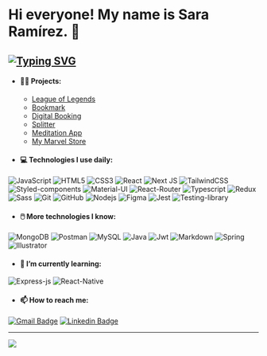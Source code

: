 <h1> Hi everyone! My name is Sara Ramírez. 👋 </h1>

[![Typing SVG](https://readme-typing-svg.herokuapp.com?font=Work+Sans&duration=3500&pause=1000&color=CBAEF2&width=435&lines=A+Frontend+Developer+and+UX%2FUI+Designer.+)](https://git.io/typing-svg)
---
- <h4> 💪🏽 Projects: </h4>

   * [League of Legends](https://github.com/ramirezandradesara/league-of-legends)
   * [Bookmark](https://github.com/ramirezandradesara/bookmark-landing-page)
   * [Digital Booking](https://github.com/ramirezandradesara/digital-booking)
   * [Splitter](https://github.com/ramirezandradesara/splitter-tip-calculator-app)
   * [Meditation App](https://github.com/ramirezandradesara/meditation-app-react)
   * [My Marvel Store](https://github.com/ramirezandradesara/ctd-esp-fe3-final)

- <h4> 💻 Technologies I use daily: </h4>
![JavaScript](https://img.shields.io/badge/JavaScript-F7DF1E?style=for-the-badge&logo=javascript&logoColor=black)
![HTML5](https://img.shields.io/badge/HTML5-E34F26?style=for-the-badge&logo=html5&logoColor=white)
![CSS3](https://img.shields.io/badge/CSS3-1572B6?style=for-the-badge&logo=css3&logoColor=white)
![React](https://img.shields.io/badge/React-20232A?style=for-the-badge&logo=react&logoColor=61DAFB)
![Next JS](https://img.shields.io/badge/Next-black?style=for-the-badge&logo=next.js&logoColor=white)
![TailwindCSS](https://img.shields.io/badge/Tailwind_CSS-38B2AC?style=for-the-badge&logo=tailwind-css&logoColor=white)
![Styled-components](https://img.shields.io/badge/styled--components-DB7093?style=for-the-badge&logo=styled-components&logoColor=white)
![Material-UI](https://img.shields.io/badge/Material--UI-0081CB?style=for-the-badge&logo=material-ui&logoColor=white)
![React-Router](https://img.shields.io/badge/React_Router-CA4245?style=for-the-badge&logo=react-router&logoColor=white)
![Typescript](https://img.shields.io/badge/TypeScript-007ACC?style=for-the-badge&logo=typescript&logoColor=white)
![Redux](https://img.shields.io/badge/Redux-593D88?style=for-the-badge&logo=redux&logoColor=white)
![Sass](https://img.shields.io/badge/Sass-CC6699?style=for-the-badge&logo=sass&logoColor=white)
![Git](https://img.shields.io/badge/GIT-E44C30?style=for-the-badge&logo=git&logoColor=white)
![GitHub](https://img.shields.io/badge/GitHub-100000?style=for-the-badge&logo=github&logoColor=white)
![Nodejs](https://img.shields.io/badge/Node.js-43853D?style=for-the-badge&logo=node.js&logoColor=white)
![Figma](https://img.shields.io/badge/Figma-F24E1E?style=for-the-badge&logo=figma&logoColor=white)
![Jest](https://img.shields.io/badge/testing%20library-323330?style=for-the-badge&logo=testing-library&logoColor=red)
![Testing-library](https://img.shields.io/badge/Jest-323330?style=for-the-badge&logo=Jest&logoColor=white)

- <h4> 🖱️ More technologies I know: </h4>
![MongoDB](https://img.shields.io/badge/MongoDB-4EA94B?style=for-the-badge&logo=mongodb&logoColor=white)
![Postman](https://img.shields.io/badge/Postman-FF6C37?style=for-the-badge&logo=postman&logoColor=white)
![MySQL](https://img.shields.io/badge/MySQL-00000F?style=for-the-badge&logo=mysql&logoColor=white)
![Java](https://img.shields.io/badge/Java-ED8B00?style=for-the-badge&logo=java&logoColor=white)
![Jwt](https://img.shields.io/badge/json%20web%20tokens-323330?style=for-the-badge&logo=json-web-tokens&logoColor=pink)
![Markdown](https://img.shields.io/badge/Markdown-000000?style=for-the-badge&logo=markdown&logoColor=white)
![Spring](https://img.shields.io/badge/Spring-6DB33F?style=for-the-badge&logo=spring&logoColor=white)
![Illustrator](https://img.shields.io/badge/Adobe%20Illustrator-FF9A00?style=for-the-badge&logo=adobe%20illustrator&logoColor=white)


- <h4> 🌱 I’m currently learning: </h4>
![Express-js](https://img.shields.io/badge/Express.js-404D59?style=for-the-badge)
![React-Native](https://img.shields.io/badge/React_Native-20232A?style=for-the-badge&logo=react&logoColor=61DAFB)

- <h4> 📫 How to reach me: </h4>

[![Gmail Badge](https://img.shields.io/badge/-Gmail-c14438?style=flat-square&logo=Gmail&logoColor=white&link=mailto:sararamirezandrade@gmail.com)](mailto:sararamirezandrade@gmail.com)
[![Linkedin Badge](https://img.shields.io/badge/-LinkedIn-blue?style=flat-square&logo=Linkedin&logoColor=white&link=https://www.linkedin.com/in/sara-ramirez-andrade/)](https://www.linkedin.com/in/sara-ramirez-andrade/) 

---
<img src="https://github-readme-streak-stats.herokuapp.com/?user=ramirezandradesara&theme=blueberry">
